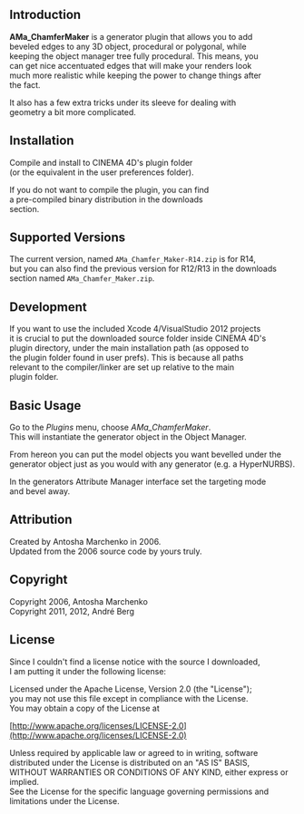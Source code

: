 Introduction
------------

**AMa_ChamferMaker** is a generator plugin that allows you to add  
beveled edges to any 3D object, procedural or polygonal, while  
keeping the object manager tree fully procedural. This means, you  
can get nice accentuated edges that will make your renders look  
much more realistic while keeping the power to change things after  
the fact.

It also has a few extra tricks under its sleeve for dealing with  
geometry a bit more complicated.

Installation
------------

Compile and install to CINEMA 4D's plugin folder  
(or the equivalent in the user preferences folder).

If you do not want to compile the plugin, you can find  
a pre-compiled binary distribution in the downloads  
section. 

Supported Versions
------------------

The current version, named `AMa_Chamfer_Maker-R14.zip` is for R14,  
but you can also find the previous version for R12/R13 in the downloads  
section named `AMa_Chamfer_Maker.zip`.

Development
-----------

If you want to use the included Xcode 4/VisualStudio 2012 projects  
it is crucial to put the downloaded source folder inside CINEMA 4D's  
plugin directory, under the main installation path (as opposed to   
the plugin folder found in user prefs). This is because all paths  
relevant to the compiler/linker are set up relative to the main  
plugin folder.


Basic Usage
-----------

Go to the *Plugins* menu, choose *AMa_ChamferMaker*.  
This will instantiate the generator object in the Object Manager.  

From hereon you can put the model objects you want bevelled under the  
generator object just as you would with any generator (e.g. a HyperNURBS).

In the generators Attribute Manager interface set the targeting mode  
and bevel away.


Attribution
-----------

Created by Antosha Marchenko in 2006.  
Updated from the 2006 source code by yours truly.

Copyright
---------

Copyright 2006, Antosha Marchenko  
Copyright 2011, 2012, André Berg

License
-------

Since I couldn't find a license notice with the source I downloaded,  
I am putting it under the following license:

Licensed under the Apache License, Version 2.0 (the "License");  
you may not use this file except in compliance with the License.  
You may obtain a copy of the License at

[http://www.apache.org/licenses/LICENSE-2.0](http://www.apache.org/licenses/LICENSE-2.0)

Unless required by applicable law or agreed to in writing, software  
distributed under the License is distributed on an "AS IS" BASIS,  
WITHOUT WARRANTIES OR CONDITIONS OF ANY KIND, either express or implied.  
See the License for the specific language governing permissions and  
limitations under the License.  
